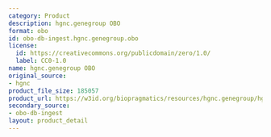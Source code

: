 ```yaml
---
category: Product
description: hgnc.genegroup OBO
format: obo
id: obo-db-ingest.hgnc.genegroup.obo
license:
  id: https://creativecommons.org/publicdomain/zero/1.0/
  label: CC0-1.0
name: hgnc.genegroup OBO
original_source:
- hgnc
product_file_size: 185057
product_url: https://w3id.org/biopragmatics/resources/hgnc.genegroup/hgnc.genegroup.obo
secondary_source:
- obo-db-ingest
layout: product_detail
---
```

